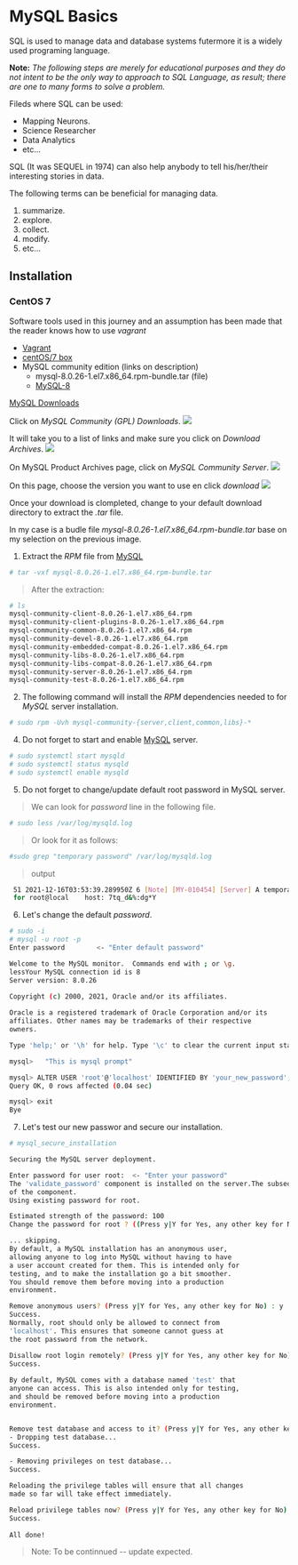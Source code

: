 # MySQL Basics

SQL is used to manage data and database systems futermore it is a widely used programing language.

**Note:** _The following steps are merely for educational purposes and they do not intent to be the only way to approach to SQL Language, as result; there are one to many forms to solve a problem._

Fileds where SQL can be used:
   - Mapping Neurons.
   - Science Researcher
   - Data Analytics
   - etc...

SQL (It was SEQUEL in 1974) can also help anybody to tell his/her/their interesting stories in data.
  
The following terms can be beneficial for managing data.  
   1. summarize.
   2. explore.
   3. collect.
   4. modify.
   5. etc...

## Installation

### CentOS 7

Software tools used in this journey and an assumption has been made that the reader knows how to use _*vagrant*_

 - [Vagrant](https://www.vagrantup.com)
 - [centOS/7 box](https://app.vagrantup.com/jasonc/boxes/centos7)
 - MySQL community edition (links on description)
     - mysql-8.0.26-1.el7.x86_64.rpm-bundle.tar (file)
     - [MySQL-8](https://downloads.mysql.com/archives/get/p/23/file/mysql-8.0.26-1.el7.x86_64.rpm-bundle.tar)

[MySQL Downloads](https://www.mysql.com/downloads/)

Click on _MySQL Community (GPL) Downloads_.
![](/Images/mysql_download.png)

It will take you to a list of links and make sure you click on _Download
Archives_.
![](/Images/archive.png)

On MySQL Product Archives page, click on _MySQL Community Server_.
![](/Images/mysql_server.png)

On this page, choose the version you want to use en click _download_
![](/Images/product_archive.png)

Once your download is clompleted, change to your default download directory 
to extract the _.tar_ file.

In my case is a budle file _mysql-8.0.26-1.el7.x86_64.rpm-bundle.tar_
base on my selection on the previous image.

1. Extract the _RPM_ file from [MySQL](https://www.mysql.com)
```bash
# tar -vxf mysql-8.0.26-1.el7.x86_64.rpm-bundle.tar
```
> After the extraction:
```bash
# ls
mysql-community-client-8.0.26-1.el7.x86_64.rpm
mysql-community-client-plugins-8.0.26-1.el7.x86_64.rpm
mysql-community-common-8.0.26-1.el7.x86_64.rpm
mysql-community-devel-8.0.26-1.el7.x86_64.rpm
mysql-community-embedded-compat-8.0.26-1.el7.x86_64.rpm
mysql-community-libs-8.0.26-1.el7.x86_64.rpm
mysql-community-libs-compat-8.0.26-1.el7.x86_64.rpm
mysql-community-server-8.0.26-1.el7.x86_64.rpm
mysql-community-test-8.0.26-1.el7.x86_64.rpm
```
2. The following command will install the _RPM_ dependencies needed
to for _MySQL_ server installation.

```bash
# sudo rpm -Uvh mysql-community-{server,client,common,libs}-*
```
4. Do not forget to start and enable [MySQL](https://www.mysql.com) server.
```bash
# sudo systemctl start mysqld
# sudo systemctl status mysqld
# sudo systemctl enable mysqld
```
5. Do not forget to change/update default root password in MySQL
server.
> We can look for _password_ line in the following file.

```bash
# sudo less /var/log/mysqld.log
```
> Or look for it as follows:

```bash
#sudo grep "temporary password" /var/log/mysqld.log
```
> output
```bash
 51 2021-12-16T03:53:39.289950Z 6 [Note] [MY-010454] [Server] A temporary password is generated 
 for root@local    host: 7tq_d&%:dg*Y
```

6. Let's change the default _password_.
```bash
# sudo -i
# mysql -u root -p
Enter password        <- "Enter default password"

Welcome to the MySQL monitor.  Commands end with ; or \g.
lessYour MySQL connection id is 8
Server version: 8.0.26
 
Copyright (c) 2000, 2021, Oracle and/or its affiliates. 

Oracle is a registered trademark of Oracle Corporation and/or its
affiliates. Other names may be trademarks of their respective
owners.

Type 'help;' or '\h' for help. Type '\c' to clear the current input statement.

mysql>   "This is mysql prompt"

mysql> ALTER USER 'root'@'localhost' IDENTIFIED BY 'your_new_password';
Query OK, 0 rows affected (0.04 sec)

mysql> exit
Bye
```
7. Let's test our new passwor and secure our installation.
```bash
# mysql_secure_installation

Securing the MySQL server deployment.

Enter password for user root:  <- "Enter your password"
The 'validate_password' component is installed on the server.The subsequent steps will run with the existing configuration
of the component.
Using existing password for root.

Estimated strength of the password: 100
Change the password for root ? ((Press y|Y for Yes, any other key for No) :

... skipping.
By default, a MySQL installation has an anonymous user,
allowing anyone to log into MySQL without having to have
a user account created for them. This is intended only for
testing, and to make the installation go a bit smoother.
You should remove them before moving into a production
environment.

Remove anonymous users? (Press y|Y for Yes, any other key for No) : y
Success.
Normally, root should only be allowed to connect from
'localhost'. This ensures that someone cannot guess at
the root password from the network.

Disallow root login remotely? (Press y|Y for Yes, any other key for No) : y
Success.
 
By default, MySQL comes with a database named 'test' that
anyone can access. This is also intended only for testing,
and should be removed before moving into a production
environment.


Remove test database and access to it? (Press y|Y for Yes, any other key for No) : y
- Dropping test database...
Success.

- Removing privileges on test database...
Success.

Reloading the privilege tables will ensure that all changes
made so far will take effect immediately.

Reload privilege tables now? (Press y|Y for Yes, any other key for No) : y
Success.
 
All done!
```


> Note: To be continnued -- update expected.